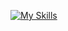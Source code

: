 [![My Skills](https://skillicons.dev/icons?i=html,css,js,ts,java,php,dart,nodejs,react,next,vite,flutter,express,spring,nest,postgresql,sqlite,git,github,aws,md,bootstrap,materialui,tailwind,gmail,idea,linux,maven,postman,stackoverflow,threejs,vscode)](https://skillicons.dev)
